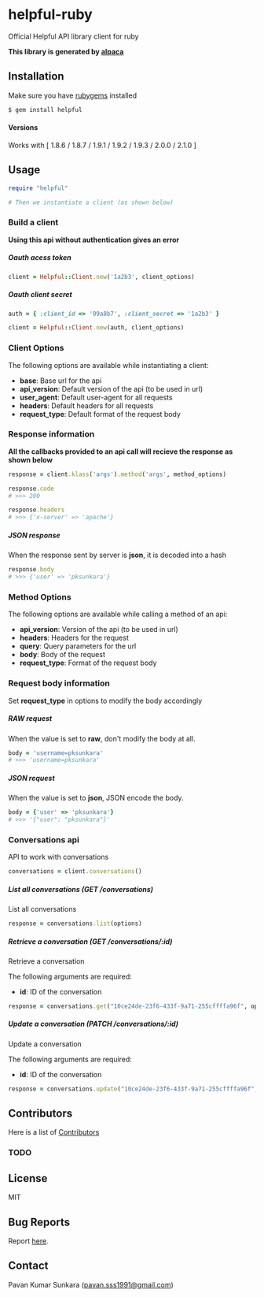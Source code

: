 # helpful-ruby

Official Helpful API library client for ruby

__This library is generated by [alpaca](https://github.com/pksunkara/alpaca)__

## Installation

Make sure you have [rubygems](https://rubygems.org) installed

```bash
$ gem install helpful
```

#### Versions

Works with [ 1.8.6 / 1.8.7 / 1.9.1 / 1.9.2 / 1.9.3 / 2.0.0 / 2.1.0 ]

## Usage

```ruby
require "helpful"

# Then we instantiate a client (as shown below)
```

### Build a client

__Using this api without authentication gives an error__

##### Oauth acess token

```ruby
client = Helpful::Client.new('1a2b3', client_options)
```

##### Oauth client secret

```ruby
auth = { :client_id => '09a8b7', :client_secret => '1a2b3' }

client = Helpful::Client.new(auth, client_options)
```

### Client Options

The following options are available while instantiating a client:

 * __base__: Base url for the api
 * __api_version__: Default version of the api (to be used in url)
 * __user_agent__: Default user-agent for all requests
 * __headers__: Default headers for all requests
 * __request_type__: Default format of the request body

### Response information

__All the callbacks provided to an api call will recieve the response as shown below__

```ruby
response = client.klass('args').method('args', method_options)

response.code
# >>> 200

response.headers
# >>> {'x-server' => 'apache'}
```

##### JSON response

When the response sent by server is __json__, it is decoded into a hash

```ruby
response.body
# >>> {'user' => 'pksunkara'}
```

### Method Options

The following options are available while calling a method of an api:

 * __api_version__: Version of the api (to be used in url)
 * __headers__: Headers for the request
 * __query__: Query parameters for the url
 * __body__: Body of the request
 * __request_type__: Format of the request body

### Request body information

Set __request_type__ in options to modify the body accordingly

##### RAW request

When the value is set to __raw__, don't modify the body at all.

```ruby
body = 'username=pksunkara'
# >>> 'username=pksunkara'
```

##### JSON request

When the value is set to __json__, JSON encode the body.

```ruby
body = {'user' => 'pksunkara'}
# >>> '{"user": "pksunkara"}'
```

### Conversations api

API to work with conversations

```ruby
conversations = client.conversations()
```

##### List all conversations (GET /conversations)

List all conversations

```ruby
response = conversations.list(options)
```

##### Retrieve a conversation (GET /conversations/:id)

Retrieve a conversation

The following arguments are required:

 * __id__: ID of the conversation

```ruby
response = conversations.get("10ce24de-23f6-433f-9a71-255cffffa96f", options)
```

##### Update a conversation (PATCH /conversations/:id)

Update a conversation

The following arguments are required:

 * __id__: ID of the conversation

```ruby
response = conversations.update("10ce24de-23f6-433f-9a71-255cffffa96f", options)
```

## Contributors
Here is a list of [Contributors](https://github.com/asm-helpful/helpful-ruby/contributors)

### TODO

## License
MIT

## Bug Reports
Report [here](https://github.com/asm-helpful/helpful-ruby/issues).

## Contact
Pavan Kumar Sunkara (pavan.sss1991@gmail.com)
